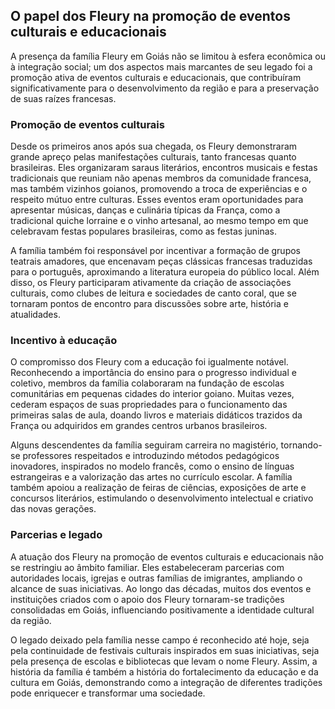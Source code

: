 ## O papel dos Fleury na promoção de eventos culturais e educacionais

A presença da família Fleury em Goiás não se limitou à esfera econômica ou à integração social; um dos aspectos mais marcantes de seu legado foi a promoção ativa de eventos culturais e educacionais, que contribuíram significativamente para o desenvolvimento da região e para a preservação de suas raízes francesas.

### Promoção de eventos culturais

Desde os primeiros anos após sua chegada, os Fleury demonstraram grande apreço pelas manifestações culturais, tanto francesas quanto brasileiras. Eles organizaram saraus literários, encontros musicais e festas tradicionais que reuniam não apenas membros da comunidade francesa, mas também vizinhos goianos, promovendo a troca de experiências e o respeito mútuo entre culturas. Esses eventos eram oportunidades para apresentar músicas, danças e culinária típicas da França, como a tradicional quiche lorraine e o vinho artesanal, ao mesmo tempo em que celebravam festas populares brasileiras, como as festas juninas.

A família também foi responsável por incentivar a formação de grupos teatrais amadores, que encenavam peças clássicas francesas traduzidas para o português, aproximando a literatura europeia do público local. Além disso, os Fleury participaram ativamente da criação de associações culturais, como clubes de leitura e sociedades de canto coral, que se tornaram pontos de encontro para discussões sobre arte, história e atualidades.

### Incentivo à educação

O compromisso dos Fleury com a educação foi igualmente notável. Reconhecendo a importância do ensino para o progresso individual e coletivo, membros da família colaboraram na fundação de escolas comunitárias em pequenas cidades do interior goiano. Muitas vezes, cederam espaços de suas propriedades para o funcionamento das primeiras salas de aula, doando livros e materiais didáticos trazidos da França ou adquiridos em grandes centros urbanos brasileiros.

Alguns descendentes da família seguiram carreira no magistério, tornando-se professores respeitados e introduzindo métodos pedagógicos inovadores, inspirados no modelo francês, como o ensino de línguas estrangeiras e a valorização das artes no currículo escolar. A família também apoiou a realização de feiras de ciências, exposições de arte e concursos literários, estimulando o desenvolvimento intelectual e criativo das novas gerações.

### Parcerias e legado

A atuação dos Fleury na promoção de eventos culturais e educacionais não se restringiu ao âmbito familiar. Eles estabeleceram parcerias com autoridades locais, igrejas e outras famílias de imigrantes, ampliando o alcance de suas iniciativas. Ao longo das décadas, muitos dos eventos e instituições criados com o apoio dos Fleury tornaram-se tradições consolidadas em Goiás, influenciando positivamente a identidade cultural da região.

O legado deixado pela família nesse campo é reconhecido até hoje, seja pela continuidade de festivais culturais inspirados em suas iniciativas, seja pela presença de escolas e bibliotecas que levam o nome Fleury. Assim, a história da família é também a história do fortalecimento da educação e da cultura em Goiás, demonstrando como a integração de diferentes tradições pode enriquecer e transformar uma sociedade.